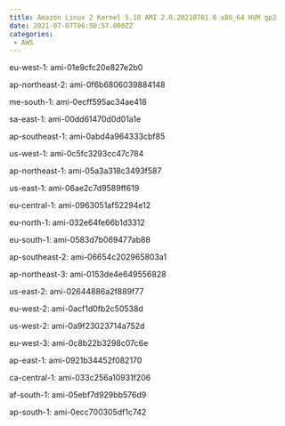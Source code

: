 ```yaml
---
title: Amazon Linux 2 Kernel 5.10 AMI 2.0.20210701.0 x86_64 HVM gp2
date: 2021-07-07T06:50:57.000ZZ
categories:
 - AWS
---
```


eu-west-1: ami-01e9cfc20e827e2b0

ap-northeast-2: ami-0f6b6806039884148

me-south-1: ami-0ecff595ac34ae418

sa-east-1: ami-00dd61470d0d01a1e

ap-southeast-1: ami-0abd4a964333cbf85

us-west-1: ami-0c5fc3293cc47c784

ap-northeast-1: ami-05a3a318c3493f587

us-east-1: ami-06ae2c7d9589ff619

eu-central-1: ami-0963051af52294e12

eu-north-1: ami-032e64fe66b1d3312

eu-south-1: ami-0583d7b069477ab88

ap-southeast-2: ami-06654c202965803a1

ap-northeast-3: ami-0153de4e649556828

us-east-2: ami-02644886a2f889f77

eu-west-2: ami-0acf1d0fb2c50538d

us-west-2: ami-0a9f23023714a752d

eu-west-3: ami-0c8b22b3298c07c6e

ap-east-1: ami-0921b34452f082170

ca-central-1: ami-033c256a10931f206

af-south-1: ami-05ebf7d929bb576d9

ap-south-1: ami-0ecc700305df1c742

